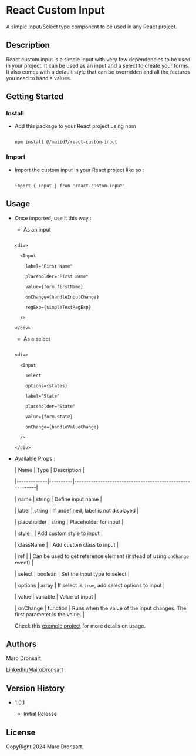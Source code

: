 # React Custom Input



A simple Input/Select type component to be used in any React project.



## Description



React custom input is a simple input with very few dependencies to be used in your project. It can be used as an input and a select to create your forms. It also comes with a default style that can be overridden and all the features you need to handle values.



## Getting Started



### Install



* Add this package to your React project using npm



  ```

  npm install @/maiid7/react-custom-input

  ```



### Import



* Import the custom input in your React project like so : 



  ```

  import { Input } from 'react-custom-input'

  ```



## Usage



* Once imported, use it this way : 



  * As an input



  ```

  <div>

    <Input 

      label="First Name"

      placeholder="First Name"

      value={form.firstName}

      onChange={handleInputChange}

      regExp={simpleTextRegExp} 

    />

  </div>

  ```



  * As a select



  ```

  <div>

    <Input

      select

      options={states}

      label="State"

      placeholder="State"

      value={form.state}

      onChange={handleValueChange}

    />

  </div>

  ```



* Available Props : 



  | Name        | Type     | Description                                              |

  |-------------|----------|----------------------------------------------------------|

  | name        | string   | Define input name                                        |

  | label       | string   | If undefined, label is not displayed                     |

  | placeholder | string   | Placeholder for input                                    |

  | style       |          | Add custom style to input                                |

  | className   |          | Add custom class to input                                |

  | ref         |          | Can be used to get reference element (instead of using `onChange` event)                     |

  | select      | boolean  | Set the input type to select                             |

  | options     | array    | If select is `true`, add select options to input         |

  | value       | variable | Value of input                                           |

  | onChange    | function | Runs when the value of the input changes. The first parameter is the value.                                           |



  Check this [exemple project](https://github.com/MaiiD7/Wealth-Health) for more details on usage.



## Authors



Maro Dronsart  

[LinkedIn/MairoDronsart](https://www.linkedin.com/in/mairo-dronsart/)



## Version History



* 1.0.1

    * Initial Release



## License



CopyRight 2024 Maro Dronsart.
